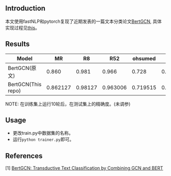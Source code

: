 ## Introduction
本文使用fastNLP和pytorch复现了近期发表的一篇文本分类论文[BertGCN](https://arxiv.org/abs/2105.05727),
具体实现过程见[this]()。
## Results
|Model|MR|R8|R52|ohsumed|20ng|
|----|----|----|---|---|---|
|BertGCN(原文)|0.860|0.981|0.966|0.728|0.893|
|BertGCN(This repo)|0.862127|0.98127|0.963006|0.719515|0.866304
NOTE: 在训练集上运行10轮后，在测试集上的精确度。(未调参)
## Usage
+ 更改train.py中数据集的名称。
+ 运行```python trainer.py```即可。

## References
[1] [BertGCN: Transductive Text Classification by Combining GCN and BERT](https://arxiv.org/abs/2105.05727)
